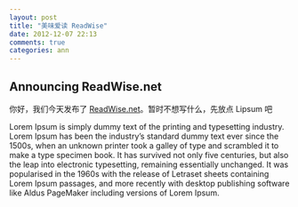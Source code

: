```yaml
---
layout: post
title: "美味爱读 ReadWise"
date: 2012-12-07 22:13
comments: true
categories: ann
---
```

## Announcing ReadWise.net

你好，我们今天发布了 [ReadWise.net](http://readwise.net/)。暂时不想写什么，先放点 Lipsum 吧

Lorem Ipsum is simply dummy text of the printing and typesetting industry. Lorem Ipsum has been the industry’s standard dummy text ever since the 1500s, when an unknown printer took a galley of type and scrambled it to make a type specimen book. It has survived not only five centuries, but also the leap into electronic typesetting, remaining essentially unchanged. It was popularised in the 1960s with the release of Letraset sheets containing Lorem Ipsum passages, and more recently with desktop publishing software like Aldus PageMaker including versions of Lorem Ipsum.